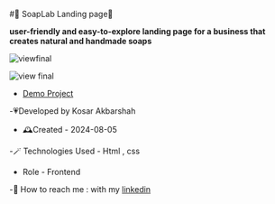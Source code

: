 #🧼 SoapLab Landing page🫧

**user-friendly and easy-to-explore landing page for a business that creates natural and handmade soaps**

![viewfinal](https://user-images.githubusercontent.com/109727844/204102879-086fee63-9bda-43b2-a1aa-49879c3f2d39.jpg)

![view final](https://user-images.githubusercontent.com/109727844/204102930-fac80657-4d16-4816-b476-a88e984abefe.jpg)

- [Demo Project]( https://kosarakbarshah.github.io/SoapLabProject/)

-💗Developed by Kosar Akbarshah 

- 🕰️Created - 2024-08-05

-🪄 Technologies Used - Html , css

- Role - Frontend

-💭 How to reach me : with my [linkedin](https://www.linkedin.com/in/tara-akbarshah-22102b1b6/)
